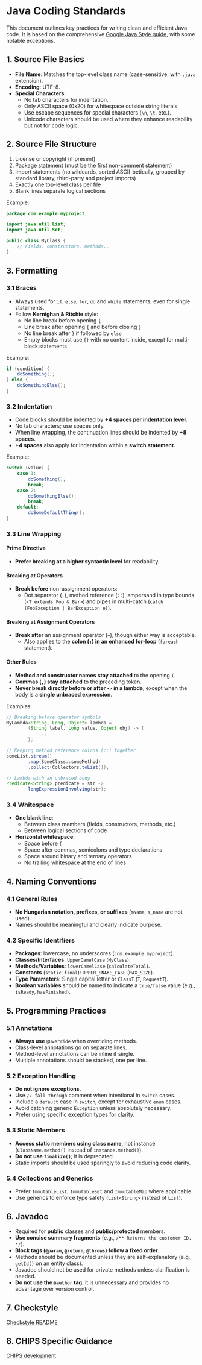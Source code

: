 # Java Coding Standards

This document outlines key practices for writing clean and efficient Java code. It is based on the comprehensive [Google Java Style guide](https://google.github.io/styleguide/javaguide.html), with some notable exceptions.

## 1. Source File Basics

- **File Name**: Matches the top-level class name (case-sensitive, with `.java` extension).
- **Encoding**: UTF-8.
- **Special Characters**:
  - No tab characters for indentation.
  - Only ASCII space (0x20) for whitespace outside string literals.
  - Use escape sequences for special characters (`\n`, `\t`, etc.).
  - Unicode characters should be used where they enhance readability but not for code logic.

## 2. Source File Structure

1. License or copyright (if present)
2. Package statement (must be the first non-comment statement)
3. Import statements (no wildcards, sorted ASCII-betically, grouped by standard library, third-party and project imports)
4. Exactly one top-level class per file
5. Blank lines separate logical sections

Example:
```java
package com.example.myproject;

import java.util.List;
import java.util.Set;

public class MyClass {
    // Fields, constructors, methods...
}
```

## 3. Formatting

### 3.1 Braces

- Always used for `if`, `else`, `for`, `do` and `while` statements, even for single statements.
- Follow **Kernighan & Ritchie** style:
  - No line break before opening `{`
  - Line break after opening `{` and before closing `}`
  - No line break after `}` if followed by `else`
  - Empty blocks must use `{}` with no content inside, except for multi-block statements

Example:
```java
if (condition) {
    doSomething();
} else {
    doSomethingElse();
}
``` 

### 3.2 Indentation

- Code blocks should be indented by **+4 spaces per indentation level**.
- No tab characters; use spaces only.
- When line wrapping, the continuation lines should be indented by **+8 spaces**.
- **+4 spaces** also apply for indentation within a **switch statement.**

Example:
```java
switch (value) {
    case 1:
        doSomething();
        break;
    case 2:
        doSomethingElse();
        break;
    default:
        doSomeDefaultThing();
}
```


### **3.3 Line Wrapping**  

#### **Prime Directive**  
- **Prefer breaking at a higher syntactic level** for readability.  

#### **Breaking at Operators**  
- **Break before** non-assignment operators:  
  - Dot separator (`.`), method reference (`::`), ampersand in type bounds (`<T extends Foo & Bar>`) and pipes in multi-catch (`catch (FooException | BarException e)`).  

#### **Breaking at Assignment Operators**  
- **Break after** an assignment operator (`=`), though either way is acceptable.  
  - Also applies to the **colon (`:`) in an enhanced for-loop** (`foreach` statement).  

#### **Other Rules**  
- **Method and constructor names stay attached** to the opening `(`.  
- **Commas (` , `) stay attached** to the preceding token.  
- **Never break directly before or after `->` in a lambda**, except when the body is a **single unbraced expression**.  

Examples:
```java
// Breaking before operator symbols
MyLambda<String, Long, Object> lambda =
        (String label, Long value, Object obj) -> {
            ...
        };

// Keeping method reference colons (::) together
someList.stream()
        .map(SomeClass::someMethod)
        .collect(Collectors.toList());

// Lambda with an unbraced body
Predicate<String> predicate = str ->
        longExpressionInvolving(str);
```


### 3.4 Whitespace

- **One blank line**:
  - Between class members (fields, constructors, methods, etc.)
  - Between logical sections of code
- **Horizontal whitespace**:
  - Space before `{`
  - Space after commas, semicolons and type declarations
  - Space around binary and ternary operators
  - No trailing whitespace at the end of lines

## 4. Naming Conventions

### 4.1 General Rules

- **No Hungarian notation, prefixes, or suffixes** (`mName`, `s_name` are not used).
- Names should be meaningful and clearly indicate purpose.

### 4.2 Specific Identifiers

- **Packages**: lowercase, no underscores (`com.example.myproject`).
- **Classes/Interfaces**: `UpperCamelCase` (`MyClass`).
- **Methods/Variables**: `lowerCamelCase` (`calculateTotal`).
- **Constants** (`static final`): `UPPER_SNAKE_CASE` (`MAX_SIZE`).
- **Type Parameters**: Single capital letter or `ClassT` (`T`, `RequestT`).
- **Boolean variables** should be named to indicate a `true/false` value (e.g., `isReady`, `hasFinished`).

## 5. Programming Practices

### 5.1 Annotations

- **Always use** `@Override` when overriding methods.
- Class-level annotations go on separate lines.
- Method-level annotations can be inline if single.
- Multiple annotations should be stacked, one per line.

### 5.2 Exception Handling

- **Do not ignore exceptions**.
- Use `// fall through` comment when intentional in `switch` cases.
- Include a `default` case in `switch`, except for exhaustive `enum` cases.
- Avoid catching generic `Exception` unless absolutely necessary.
- Prefer using specific exception types for clarity.

### 5.3 Static Members

- **Access static members using class name**, not instance (`ClassName.method()` instead of `instance.method()`).
- **Do not use `finalize()`**; it is deprecated.
- Static imports should be used sparingly to avoid reducing code clarity.

### 5.4 Collections and Generics

- Prefer `ImmutableList`, `ImmutableSet` and `ImmutableMap` where applicable.
- Use generics to enforce type safety (`List<String>` instead of `List`).

## 6. Javadoc

- Required for **public** classes and **public/protected** members.
- **Use concise summary fragments** (e.g., `/** Returns the customer ID. */`).
- **Block tags (`@param`, `@return`, `@throws`) follow a fixed order**.
- Methods should be documented unless they are self-explanatory (e.g., `getId()` on an entity class).
- Javadoc should not be used for private methods unless clarification is needed.
- **Do not use the `@author` tag**; it is unnecessary and provides no advantage over version control.

## 7. Checkstyle

[Checkstyle README](https://github.com/companieshouse/java-checkstyle-config)

## 8. CHIPS Specific Guidance

[CHIPS development](chips_development.md)


